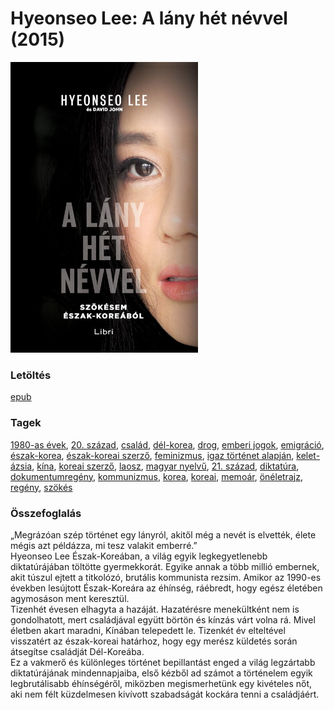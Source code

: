 # <a name="id_988">Hyeonseo Lee: A lány hét névvel (2015)</a>
<img src="https://github.com/BercziSandor/calibre_lib/raw/main/libs/main/Hyeonseo%20Lee/A%20lany%20het%20nevvel%20%28988%29/cover.jpg" alt="cover" width="300"/>

### Letöltés
[epub](https://github.com/BercziSandor/calibre_lib/raw/main/libs/main/Hyeonseo%20Lee/A%20lany%20het%20nevvel%20%28988%29/A%20lany%20het%20nevvel%20-%20Hyeonseo%20Lee.epub)

### Tagek
[1980-as évek](https://github.com/berczisandor/calibre_lib/libs/main/blob/main/_tags/1980-as%20%c3%a9vek.md), [20. század](https://github.com/berczisandor/calibre_lib/libs/main/blob/main/_tags/20.%20sz%c3%a1zad.md), [család](https://github.com/berczisandor/calibre_lib/libs/main/blob/main/_tags/csal%c3%a1d.md), [dél-korea](https://github.com/berczisandor/calibre_lib/libs/main/blob/main/_tags/d%c3%a9l-korea.md), [drog](https://github.com/berczisandor/calibre_lib/libs/main/blob/main/_tags/drog.md), [emberi jogok](https://github.com/berczisandor/calibre_lib/libs/main/blob/main/_tags/emberi%20jogok.md), [emigráció](https://github.com/berczisandor/calibre_lib/libs/main/blob/main/_tags/emigr%c3%a1ci%c3%b3.md), [észak-korea](https://github.com/berczisandor/calibre_lib/libs/main/blob/main/_tags/%c3%89szak-korea.md), [észak-koreai szerző](https://github.com/berczisandor/calibre_lib/libs/main/blob/main/_tags/%c3%a9szak-koreai%20szerz%c5%91.md), [feminizmus](https://github.com/berczisandor/calibre_lib/libs/main/blob/main/_tags/feminizmus.md), [igaz történet alapján](https://github.com/berczisandor/calibre_lib/libs/main/blob/main/_tags/igaz%20t%c3%b6rt%c3%a9net%20alapj%c3%a1n.md), [kelet-ázsia](https://github.com/berczisandor/calibre_lib/libs/main/blob/main/_tags/kelet-%c3%81zsia.md), [kína](https://github.com/berczisandor/calibre_lib/libs/main/blob/main/_tags/k%c3%adna.md), [koreai szerző](https://github.com/berczisandor/calibre_lib/libs/main/blob/main/_tags/koreai%20szerz%c5%91.md), [laosz](https://github.com/berczisandor/calibre_lib/libs/main/blob/main/_tags/laosz.md), [magyar nyelvű](https://github.com/berczisandor/calibre_lib/libs/main/blob/main/_tags/magyar%20nyelv%c5%b1.md), [21. század](https://github.com/berczisandor/calibre_lib/libs/main/blob/main/_tags/21.%20sz%c3%a1zad.md), [diktatúra](https://github.com/berczisandor/calibre_lib/libs/main/blob/main/_tags/diktat%c3%bara.md), [dokumentumregény](https://github.com/berczisandor/calibre_lib/libs/main/blob/main/_tags/dokumentumreg%c3%a9ny.md), [kommunizmus](https://github.com/berczisandor/calibre_lib/libs/main/blob/main/_tags/kommunizmus.md), [korea](https://github.com/berczisandor/calibre_lib/libs/main/blob/main/_tags/korea.md), [koreai](https://github.com/berczisandor/calibre_lib/libs/main/blob/main/_tags/koreai.md), [memoár](https://github.com/berczisandor/calibre_lib/libs/main/blob/main/_tags/memo%c3%a1r.md), [önéletrajz](https://github.com/berczisandor/calibre_lib/libs/main/blob/main/_tags/%c3%b6n%c3%a9letrajz.md), [regény](https://github.com/berczisandor/calibre_lib/libs/main/blob/main/_tags/reg%c3%a9ny.md), [szökés](https://github.com/berczisandor/calibre_lib/libs/main/blob/main/_tags/sz%c3%b6k%c3%a9s.md)

### Összefoglalás
<div>
<p>„Megrázóan ​szép történet egy lányról, akitől még a nevét is elvették, élete mégis azt példázza, mi tesz valakit emberré.”<br>Hyeonseo Lee Észak-Koreában, a világ egyik legkegyetlenebb diktatúrájában töltötte gyermekkorát. Egyike annak a több millió embernek, akit túszul ejtett a titkolózó, brutális kommunista rezsim. Amikor az 1990-es években lesújtott Észak-Koreára az éhínség, ráébredt, hogy egész életében agymosáson ment keresztül. <br>Tizenhét évesen elhagyta a hazáját. Hazatérésre menekültként nem is gondolhatott, mert családjával együtt börtön és kínzás várt volna rá. Mivel életben akart maradni, Kínában telepedett le. Tizenkét év elteltével visszatért az észak-koreai határhoz, hogy egy merész küldetés során átsegítse családját Dél-Koreába. <br>Ez a vakmerő és különleges történet bepillantást enged a világ legzártabb diktatúrájának mindennapjaiba, első kézből ad számot a történelem egyik legbrutálisabb éhínségéről, miközben megismerhetünk egy kivételes nőt, aki nem félt küzdelmesen kivívott szabadságát kockára tenni a családjáért.</p></div>


